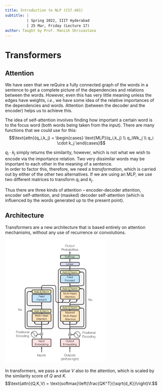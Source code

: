 ```yaml
---
title: Introduction to NLP (CS7.401)
subtitle: |
          | Spring 2022, IIIT Hyderabad
          | 25 Mar, Friday (Lecture 17)
author: Taught by Prof. Manish Shrivastava
---
```


# Transformers
## Attention
We have seen that we reQuire a fully connected graph of the words in a sentence to get a complete picture of the dependencies and relations between the words. However, even this has very little meaning unless the edges have weights, *i.e.*, we have some idea of the relative importances of the dependencies and words. Attention (between the decoder and the encoder) helps us to achieve this.  

The idea of self-attention involves finding how important a certain word is to the focus word (both words being taken from the input). There are many functions that we could use for this:
$$\text{attn}(q_i,k_j) = \begin{cases}
\text{MLP}(q_i,k_j) \\
q_iWk_j \\
q_i \cdot k_j \end{cases}$$

$q_i \cdot k_j$ simply returns the similarity, however, which is not what we wish to encode via the importance relation. Two very dissimilar words may be important to each other in the meaning of a sentence.  
In order to factor this, therefore, we need a *transformation*, which is carried out by either of the other two alternatives. If we are using an MLP, we use two different matrices to transform $q_i$ and $k_j$.  

Thus there are three kinds of attention – encoder-decoder attention, encoder self-attention, and (masked) decoder self-attention (which is influenced by the words generated up to the present point).

## Architecture
Transformers are a new architecture that is based entirely on attention mechanisms, without any use of recurrence or convolutions.

![The Transformer Architecture](transf.png)

In transformers, we pass a *value* $V$ also to the attention, which is scaled by the similarity score of $Q$ and $K$.
$$\text{attn}(Q,K,V) = \text{softmax}\left(\frac{QK^T}{\sqrt{d_K}}\right)V.$$